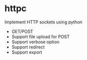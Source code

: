 # httpc
Implement HTTP sockets using python

- GET/POST
- Support file upload for POST
- Support verbose option
- Support redirect
- Support export